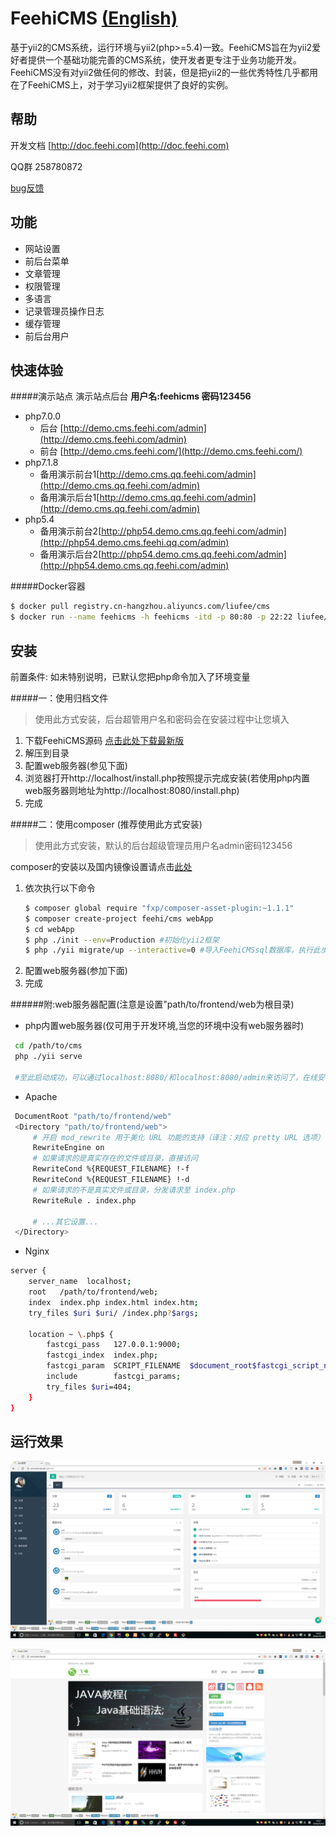 FeehiCMS __[(English)](docs/README_EN.md)__
===============================

基于yii2的CMS系统，运行环境与yii2(php>=5.4)一致。FeehiCMS旨在为yii2爱好者提供一个基础功能完善的CMS系统，使开发者更专注于业务功能开发。
FeehiCMS没有对yii2做任何的修改、封装，但是把yii2的一些优秀特性几乎都用在了FeehiCMS上，对于学习yii2框架提供了良好的实例。


帮助
---------------
开发文档 [http://doc.feehi.com](http://doc.feehi.com)

QQ群 258780872

[bug反馈](http://www.github.com/liufee/cms/issues)


功能
---------------
 * 网站设置
 * 前后台菜单
 * 文章管理 
 * 权限管理
 * 多语言
 * 记录管理员操作日志
 * 缓存管理
 * 前后台用户
 
 
快速体验
----------------
#####演示站点
演示站点后台   **用户名:feehicms 密码123456**

  * php7.0.0
    * 后台 [http://demo.cms.feehi.com/admin](http://demo.cms.feehi.com/admin)
    * 前台 [http://demo.cms.feehi.com/](http://demo.cms.feehi.com/)
  * php7.1.8
    * 备用演示前台1[http://demo.cms.qq.feehi.com/admin](http://demo.cms.qq.feehi.com/admin)
    * 备用演示后台1[http://demo.cms.qq.feehi.com/admin](http://demo.cms.qq.feehi.com/admin)
  * php5.4
    * 备用演示前台2[http://php54.demo.cms.qq.feehi.com/admin](http://php54.demo.cms.feehi.qq.com/admin)
    * 备用演示后台2[http://php54.demo.cms.qq.feehi.com/admin](http://php54.demo.cms.qq.feehi.com/admin)
     
  
#####Docker容器

 ```bash
 $ docker pull registry.cn-hangzhou.aliyuncs.com/liufee/cms
 $ docker run --name feehicms -h feehicms -itd -p 80:80 -p 22:22 liufee/cms
 ```
 
 
安装
---------------
前置条件: 如未特别说明，已默认您把php命令加入了环境变量


#####一：使用归档文件
>使用此方式安装，后台超管用户名和密码会在安装过程中让您填入
1. 下载FeehiCMS源码 [点击此处下载最新版](http://7xjkuy.com1.z0.glb.clouddn.com/Feehi_CMS.zip)
2. 解压到目录 
3. 配置web服务器(参见下面)
4. 浏览器打开http://localhost/install.php按照提示完成安装(若使用php内置web服务器则地址为http://localhost:8080/install.php)
5. 完成
    


#####二：使用composer (推荐使用此方式安装)
>使用此方式安装，默认的后台超级管理员用户名admin密码123456

 composer的安装以及国内镜像设置请点击[此处](http://www.phpcomposer.com/)
 1. 依次执行以下命令
     ```bash
     $ composer global require "fxp/composer-asset-plugin:~1.1.1"
     $ composer create-project feehi/cms webApp
     $ cd webApp
     $ php ./init --env=Production #初始化yii2框架
     $ php ./yii migrate/up --interactive=0 #导入FeehiCMSsql数据库，执行此步骤之前请先到common/config/main-local.php修改成正确的数据库配置
     ```
 2. 配置web服务器(参加下面)
 3. 完成
 
######附:web服务器配置(注意是设置"path/to/frontend/web为根目录)
 
 * php内置web服务器(仅可用于开发环境,当您的环境中没有web服务器时)
 ```bash
  cd /path/to/cms
  php ./yii serve  
  
  #至此启动成功，可以通过localhost:8080/和localhost:8080/admin来访问了，在线安装即访问localhost:8080/install.php
 ```
 
 * Apache
 ```bash
  DocumentRoot "path/to/frontend/web"
  <Directory "path/to/frontend/web">
      # 开启 mod_rewrite 用于美化 URL 功能的支持（译注：对应 pretty URL 选项）
      RewriteEngine on
      # 如果请求的是真实存在的文件或目录，直接访问
      RewriteCond %{REQUEST_FILENAME} !-f
      RewriteCond %{REQUEST_FILENAME} !-d
      # 如果请求的不是真实文件或目录，分发请求至 index.php
      RewriteRule . index.php
  
      # ...其它设置...
  </Directory>
  ```
  
 * Nginx
 ```bash
 server {
     server_name  localhost;
     root   /path/to/frontend/web;
     index  index.php index.html index.htm;
     try_files $uri $uri/ /index.php?$args;
 
     location ~ \.php$ {
         fastcgi_pass   127.0.0.1:9000;
         fastcgi_index  index.php;
         fastcgi_param  SCRIPT_FILENAME  $document_root$fastcgi_script_name;
         include        fastcgi_params;
         try_files $uri=404;
     }
 }
 ```
 

运行效果
---------

![](docs/backend.png)

![](docs/frontend.png)
